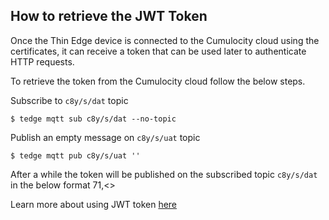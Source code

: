 ## How to retrieve the JWT Token

Once the Thin Edge device is connected to the Cumulocity cloud using the certificates, it can receive a token that
can be used later to authenticate HTTP requests.

To retrieve the token from the Cumulocity cloud follow the below steps.

Subscribe to `c8y/s/dat` topic

```
$ tedge mqtt sub c8y/s/dat --no-topic
```

Publish an empty message on `c8y/s/uat` topic

```
$ tedge mqtt pub c8y/s/uat ''
```

After a while the token will be published on the subscribed topic `c8y/s/dat` in the below format
71,<<Base64 encoded JWT token>>

Learn more about using JWT token [here](https://cumulocity.com/guides/10.6.0/reference/rest-implementation/)